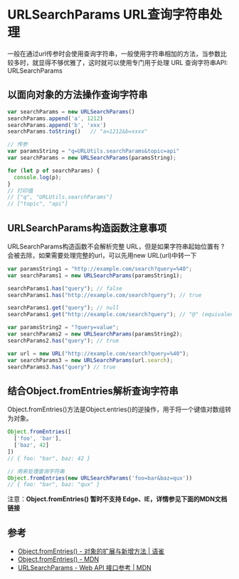# URLSearchParams URL查询字符串处理

一般在通过url传参时会使用查询字符串，一般使用字符串相加的方法，当参数比较多时，就显得不够优雅了，这时就可以使用专门用于处理 URL 查询字符串API: URLSearchParams

## 以面向对象的方法操作查询字符串
```js
var searchParams = new URLSearchParams()
searchParams.append('a', 1212)
searchParams.append('b', 'xxx')
searchParams.toString()   // "a=1212&b=xxxx"

// 传参
var paramsString = "q=URLUtils.searchParams&topic=api"
var searchParams = new URLSearchParams(paramsString);

for (let p of searchParams) {
  console.log(p);
}
// 打印值
// ["q", "URLUtils.searchParams"]
// ["topic", "api"]
```

## URLSearchParams构造函数注意事项
URLSearchParams构造函数不会解析完整 URL，但是如果字符串起始位置有 ? 会被去除，如果需要处理完整的url，可以先用new URL(url)中转一下
```js
var paramsString1 = "http://example.com/search?query=%40";
var searchParams1 = new URLSearchParams(paramsString1);

searchParams1.has("query"); // false 
searchParams1.has("http://example.com/search?query"); // true

searchParams1.get("query"); // null
searchParams1.get("http://example.com/search?query"); // "@" (equivalent to decodeURIComponent('%40'))

var paramsString2 = "?query=value";
var searchParams2 = new URLSearchParams(paramsString2);
searchParams2.has("query"); // true 

var url = new URL("http://example.com/search?query=%40");
var searchParams3 = new URLSearchParams(url.search);
searchParams3.has("query") // true
```
## 结合Object.fromEntries解析查询字符串
Object.fromEntries()方法是Object.entries()的逆操作，用于将一个键值对数组转为对象。
```js
Object.fromEntries([
  ['foo', 'bar'],
  ['baz', 42]
])
// { foo: "bar", baz: 42 }

// 用来处理查询字符串
Object.fromEntries(new URLSearchParams('foo=bar&baz=qux'))
// { foo: "bar", baz: "qux" }
```

注意：**Object.fromEntries() 暂时不支持 Edge、IE，详情参见下面的MDN文档链接**

## 参考
- [Object.fromEntries() - 对象的扩展与新增方法 | 语雀](https://www.yuque.com/guoqzuo/js_es6/rxu7ms#e6a375d4)
- [Object.fromEntries() - MDN](https://developer.mozilla.org/zh-CN/docs/Web/JavaScript/Reference/Global_Objects/Object/fromEntries)
- [URLSearchParams - Web API 接口参考 | MDN](https://developer.mozilla.org/zh-CN/docs/Web/API/URLSearchParams)